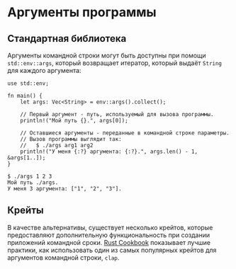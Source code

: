 # Аргументы программы

## Стандартная библиотека

Аргументы командной строки могут быть доступны при помощи 
`std::env::args`, который возвращает итератор, который 
выдаёт `String` для каждого аргумента:

```rust,editable
use std::env;

fn main() {
    let args: Vec<String> = env::args().collect();

    // Первый аргумент - путь, используемый для вызова программы.
    println!("Мой путь {}.", args[0]);

    // Оставшиеся аргументы - переданные в командной строке параметры.
    // Вызов программы выглядит так:
    //   $ ./args arg1 arg2
    println!("У меня {:?} аргумента: {:?}.", args.len() - 1, &args[1..]);
}
```

```shell
$ ./args 1 2 3
Мой путь ./args.
У меня 3 аргумента: ["1", "2", "3"].
```

## Крейты

В качестве альтернативы, существует несколько крейтов, которые 
предоставляют дополнительную функциональность при создании 
приложений командной сроки. [Rust Cookbook](https://rust-lang-nursery.github.io/rust-cookbook/cli/arguments.html) показывает 
лучшие практики, как использовать один из самых популярных 
крейтов для аргументов командной строки, `clap`.
